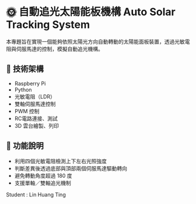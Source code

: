 # 🌞 自動追光太陽能板機構 Auto Solar Tracking System

本專題旨在實現一個能夠依照太陽光方向自動轉動的太陽能面板裝置，透過光敏電阻與伺服馬達的控制，模擬自動追光機構。

## 🚀 技術架構
- Raspberry Pi
- Python
- 光敏電阻（LDR）
- 雙軸伺服馬達控制
- PWM 控制
- RC電路連接、測試
- 3D 雲台繪製、列印

## 🧠 功能說明
- 利用四個光敏電阻檢測上下左右光照強度
- 判斷差異後透過底部與頂部兩個伺服馬達驅動轉向
- 避免轉動角度超過 180 度
- 支援單軸／雙軸追光機制

Student : Lin Huang Ting
